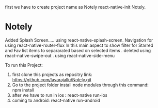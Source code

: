 first we have to create project name as Notely react-native-init Notely.

# Notely
Added Splash Screen..... using react-native-splash-screen.
Navigation for using react-native-router-flux
In this main aspect to show filter for Starred and Fav list items to separarated based on selected items .
deleted using react-native-swipe-out .
using  react-native-side-menu


To run this Project:
1. first clone this projects as repositry link: https://github.com/lavarajallu/Notely.git
2. Go to the project folder install node modules through this command: npm install
3. after we have to run in ios : react-native run-ios
4. coming to android: react-native run-android

